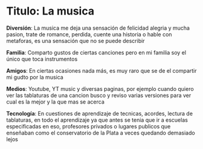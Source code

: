 # Titulo: La musica

**Diversión**: La musica me deja una sensación de felicidad alegria y mucha pasion, trate de romance, perdida, cuente una historia o hable con metaforas, es una sensación que no se puede describir

**Familia**: Comparto gustos de ciertas canciones pero en mi familia soy el único que toca instrumentos

**Amigos**: En ciertas ocasiones nada más, es muy raro que se de el compartir mi gudto por la musica

**Medios**: Youtube, YT music y diversas paginas, por ejemplo cuando quiero ver las tablaturas de una cancion busco y reviso varias versiones para ver cual es la mejor y la que mas se acerca

**Tecnología**: En cuestiones de aprendizaje de tecnicas, acordes, lectura de tablaturas, en todo el aprendizaje ya que antes se tenia que ir a escuelas especificadas en eso, profesores privados o lugares publicos que enseñaban como el conservatorio de la Plata a veces quedando demasiado lejos
